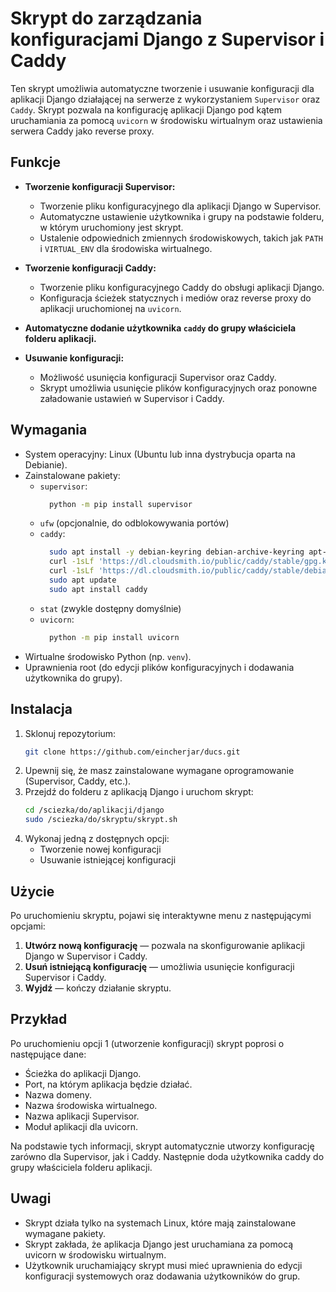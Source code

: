 # Skrypt do zarządzania konfiguracjami Django z Supervisor i Caddy

Ten skrypt umożliwia automatyczne tworzenie i usuwanie konfiguracji dla aplikacji Django działającej na serwerze z wykorzystaniem `Supervisor` oraz `Caddy`. Skrypt pozwala na konfigurację aplikacji Django pod kątem uruchamiania za pomocą `uvicorn` w środowisku wirtualnym oraz ustawienia serwera Caddy jako reverse proxy.

## Funkcje

- **Tworzenie konfiguracji Supervisor:**
  - Tworzenie pliku konfiguracyjnego dla aplikacji Django w Supervisor.
  - Automatyczne ustawienie użytkownika i grupy na podstawie folderu, w którym uruchomiony jest skrypt.
  - Ustalenie odpowiednich zmiennych środowiskowych, takich jak `PATH` i `VIRTUAL_ENV` dla środowiska wirtualnego.

- **Tworzenie konfiguracji Caddy:**
  - Tworzenie pliku konfiguracyjnego Caddy do obsługi aplikacji Django.
  - Konfiguracja ścieżek statycznych i mediów oraz reverse proxy do aplikacji uruchomionej na `uvicorn`.

- **Automatyczne dodanie użytkownika `caddy` do grupy właściciela folderu aplikacji.**

- **Usuwanie konfiguracji:**
  - Możliwość usunięcia konfiguracji Supervisor oraz Caddy.
  - Skrypt umożliwia usunięcie plików konfiguracyjnych oraz ponowne załadowanie ustawień w Supervisor i Caddy.

## Wymagania

- System operacyjny: Linux (Ubuntu lub inna dystrybucja oparta na Debianie).
- Zainstalowane pakiety:
  - `supervisor`:
    ```bash
      python -m pip install supervisor
    ```
  - `ufw` (opcjonalnie, do odblokowywania portów)
  - `caddy`:
    ```bash
      sudo apt install -y debian-keyring debian-archive-keyring apt-transport-https curl
      curl -1sLf 'https://dl.cloudsmith.io/public/caddy/stable/gpg.key' | sudo gpg --dearmor -o /usr/share/keyrings/caddy-stable-archive-keyring.gpg
      curl -1sLf 'https://dl.cloudsmith.io/public/caddy/stable/debian.deb.txt' | sudo tee /etc/apt/sources.list.d/caddy-stable.list
      sudo apt update
      sudo apt install caddy
    ```
  - `stat` (zwykle dostępny domyślnie)
  - `uvicorn`:
    ```bash
      python -m pip install uvicorn
    ```
- Wirtualne środowisko Python (np. `venv`).
- Uprawnienia root (do edycji plików konfiguracyjnych i dodawania użytkownika do grupy).

## Instalacja

1. Sklonuj repozytorium:
   ```bash
   git clone https://github.com/eincherjar/ducs.git
   ```
2. Upewnij się, że masz zainstalowane wymagane oprogramowanie (Supervisor, Caddy, etc.).
3. Przejdź do folderu z aplikacją Django i uruchom skrypt:
   ```bash
   cd /sciezka/do/aplikacji/django
   sudo /sciezka/do/skryptu/skrypt.sh
   ```
4. Wykonaj jedną z dostępnych opcji:
   - Tworzenie nowej konfiguracji
   - Usuwanie istniejącej konfiguracji

## Użycie

Po uruchomieniu skryptu, pojawi się interaktywne menu z następującymi opcjami:
1. **Utwórz nową konfigurację** — pozwala na skonfigurowanie aplikacji Django w Supervisor i Caddy.
2. **Usuń istniejącą konfigurację** — umożliwia usunięcie konfiguracji Supervisor i Caddy.
3. **Wyjdź** — kończy działanie skryptu.

## Przykład

Po uruchomieniu opcji 1 (utworzenie konfiguracji) skrypt poprosi o następujące dane:
  - Ścieżka do aplikacji Django.
  - Port, na którym aplikacja będzie działać.
  - Nazwa domeny.
  - Nazwa środowiska wirtualnego.
  - Nazwa aplikacji Supervisor.
  - Moduł aplikacji dla uvicorn.

Na podstawie tych informacji, skrypt automatycznie utworzy konfigurację zarówno dla Supervisor, jak i Caddy. Następnie doda użytkownika caddy do grupy właściciela folderu aplikacji.

## Uwagi

  - Skrypt działa tylko na systemach Linux, które mają zainstalowane wymagane pakiety.
  - Skrypt zakłada, że aplikacja Django jest uruchamiana za pomocą uvicorn w środowisku wirtualnym.
  - Użytkownik uruchamiający skrypt musi mieć uprawnienia do edycji konfiguracji systemowych oraz dodawania użytkowników do grup.
